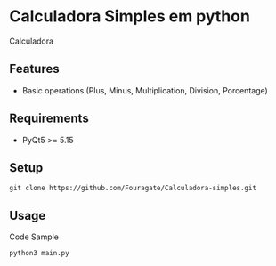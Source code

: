 # Calculadora Simples em python

Calculadora

## Features
* Basic operations (Plus, Minus, Multiplication, Division, Porcentage)

## Requirements
* PyQt5 >= 5.15

## Setup
```
git clone https://github.com/Fouragate/Calculadora-simples.git
```

## Usage
Code Sample
```
python3 main.py
```
